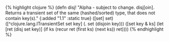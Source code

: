 {% highlight clojure %}
(defn disj!
  "Alpha - subject to change.
  disj[oin]. Returns a transient set of the same (hashed/sorted) type, that
  does not contain key(s)."
  {:added "1.1"
   :static true}
  ([set] set)
  ([^clojure.lang.ITransientSet set key]
   (. set (disjoin key)))
  ([set key & ks]
   (let [ret (disj set key)]
     (if ks
       (recur ret (first ks) (next ks))
       ret))))
{% endhighlight %}
